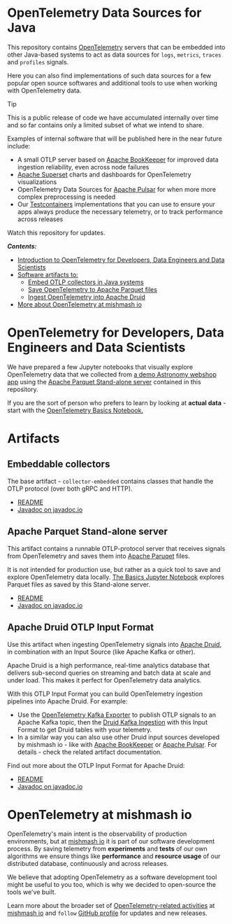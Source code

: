 # OpenTelemetry Data Sources for Java

This repository contains [OpenTelemetry](https://opentelemetry.io/) servers that can be embedded into other Java-based systems to act as data sources for `logs`, `metrics`, `traces` and `profiles` signals.

Here you can also find implementations of such data sources for a few popular open source softwares and additional tools to use when working with OpenTelemetry data.

> [!TIP]
> This is a public release of code we have accumulated internally over time and so far contains only a limited subset of what we intend to share.
>
> Examples of internal software that will be published here in the near future include:
> 
> - A small OTLP server based on [Apache BookKeeper](https://bookkeeper.apache.org/) for improved
>   data ingestion reliability, even across node failures
> - [Apache Superset](https://superset.apache.org/) charts and dashboards for OpenTelemetry
>   visualizations
> - OpenTelemetry Data Sources for [Apache Pulsar](https://pulsar.apache.org/) for when more
>   more complex preprocessing is needed
> - Our [Testcontainers](https://testcontainers.com/) implementations that you can use to
>   ensure your apps always produce the necessary telemetry, or to track performance across
>   releases
>
> Watch this repository for updates.

***Contents:***

- [Introduction to OpenTelemetry for Developers, Data Engineers and Data Scientists](#opentelemetry-for-developers-data-engineers-and-data-scientists)
- [Software artifacts to:](#artifacts)
  - [Embed OTLP collectors in Java systems](#embeddable-collectors)
  - [Save OpenTelemetry to Apache Parquet files](#apache-parquet-stand-alone-server)
  - [Ingest OpenTelemetry into Apache Druid](#apache-druid-otlp-input-format)
- [More about OpenTelemetry at mishmash io](#opentelemetry-at-mishmash-io)

# OpenTelemetry for Developers, Data Engineers and Data Scientists

We have prepared a few Jupyter notebooks that visually explore OpenTelemetry data that we collected from [a demo Astronomy webshop app](https://github.com/mishmash-io/opentelemetry-demo-to-parquet)
using the [Apache Parquet Stand-alone server](./server-parquet) contained in this repository.

If you are the sort of person who prefers to learn by looking at **actual data** - start with the [OpenTelemetry Basics Notebook.](./examples/notebooks/basics.ipynb)

# Artifacts

## Embeddable collectors

The base artifact - `collector-embedded` contains classes that handle the OTLP protocol (over both gRPC and HTTP).
- [README](./collector-embedded)
- [Javadoc on javadoc.io](https://javadoc.io/doc/io.mishmash.opentelemetry/collector-embedded)

## Apache Parquet Stand-alone server

This artifact contains a runnable OTLP-protocol server that receives signals from OpenTelemetry and saves them into [Apache Paruqet](https://parquet.apache.org/) files.

It is not intended for production use, but rather as a quick tool to save and explore OpenTelemetry data locally. [The Basics Jupyter Notebook](./examples/notebooks/basics.ipynb) explores
Parquet files as saved by this Stand-alone server.
- [README](./server-parquet)
- [Javadoc on javadoc.io](https://javadoc.io/doc/io.mishmash.opentelemetry/server-parquet)

## Apache Druid OTLP Input Format

Use this artifact when ingesting OpenTelemetry signals into [Apache Druid](https://druid.apache.org), in combination with an Input Source (like Apache Kafka or other).

Apache Druid is a high performance, real-time analytics database that delivers sub-second queries on streaming and batch data at scale and under load. This makes it perfect for OpenTelemetry data analytics.

With this OTLP Input Format you can build OpenTelemetry ingestion pipelines into Apache
Druid. For example:
- Use the [OpenTelemetry Kafka Exporter](https://github.com/open-telemetry/opentelemetry-collector-contrib/blob/main/exporter/kafkaexporter/README.md) to publish
OTLP signals to an Apache Kafka topic, then the [Druid Kafka Ingestion](https://druid.apache.org/docs/latest/ingestion/kafka-ingestion/) with this Input Format to get Druid
tables with your telemetry.
- In a similar way you can also use other Druid input sources developed by mishmash io -
like with [Apache BookKeeper](https://bookkeeper.apache.org) or [Apache Pulsar](https://pulsar.apache.org). For details - check the related artifact documentation.

Find out more about the OTLP Input Format for Apache Druid:
- [README](./druid-otlp-format)
- [Javadoc on javadoc.io](https://javadoc.io/doc/io.mishmash.opentelemetry/druid-otlp-format)

# OpenTelemetry at mishmash io

OpenTelemetry's main intent is the observability of production environments, but at [mishmash io](https://mishmash.io) it is part of our software development process. By saving telemetry from  **experiments** and **tests** of 
our own algorithms we ensure things like **performance** and **resource usage** of our distributed database, continuously and across releases.

We believe that adopting OpenTelemetry as a software development tool might be useful to you too, which is why we decided to open-source the tools we've built.

Learn more about the broader set of [OpenTelemetry-related activities](https://mishmash.io/open_source/opentelemetry) at
[mishmash io](https://mishmash.io/) and `follow` [GitHub profile](https://github.com/mishmash-io) for updates and new releases.
